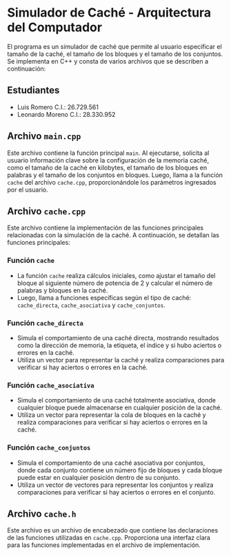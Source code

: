 # Simulador de Caché - Arquitectura del Computador

El programa es un simulador de caché que permite al usuario especificar el tamaño de la caché, el tamaño de los bloques y el tamaño de los conjuntos. Se implementa en C++ y consta de varios archivos que se describen a continuación:

## Estudiantes
- Luis Romero C.I.: 26.729.561
- Leonardo Moreno C.I.: 28.330.952

## Archivo `main.cpp`

Este archivo contiene la función principal `main`. Al ejecutarse, solicita al usuario información clave sobre la configuración de la memoria caché, como el tamaño de la caché en kilobytes, el tamaño de los bloques en palabras y el tamaño de los conjuntos en bloques. Luego, llama a la función `cache` del archivo `cache.cpp`, proporcionándole los parámetros ingresados por el usuario.

## Archivo `cache.cpp`

Este archivo contiene la implementación de las funciones principales relacionadas con la simulación de la caché. A continuación, se detallan las funciones principales:

### Función `cache`

- La función `cache` realiza cálculos iniciales, como ajustar el tamaño del bloque al siguiente número de potencia de 2 y calcular el número de palabras y bloques en la caché.
- Luego, llama a funciones específicas según el tipo de caché: `cache_directa`, `cache_asociativa` y `cache_conjuntos`.

### Función `cache_directa`

- Simula el comportamiento de una caché directa, mostrando resultados como la dirección de memoria, la etiqueta, el índice y si hubo aciertos o errores en la caché.
- Utiliza un vector para representar la caché y realiza comparaciones para verificar si hay aciertos o errores en la caché.

### Función `cache_asociativa`

- Simula el comportamiento de una caché totalmente asociativa, donde cualquier bloque puede almacenarse en cualquier posición de la caché.
- Utiliza un vector para representar la cola de bloques en la caché y realiza comparaciones para verificar si hay aciertos o errores en la caché.

### Función `cache_conjuntos`

- Simula el comportamiento de una caché asociativa por conjuntos, donde cada conjunto contiene un número fijo de bloques y cada bloque puede estar en cualquier posición dentro de su conjunto.
- Utiliza un vector de vectores para representar los conjuntos y realiza comparaciones para verificar si hay aciertos o errores en el conjunto.

## Archivo `cache.h`

Este archivo es un archivo de encabezado que contiene las declaraciones de las funciones utilizadas en `cache.cpp`. Proporciona una interfaz clara para las funciones implementadas en el archivo de implementación.